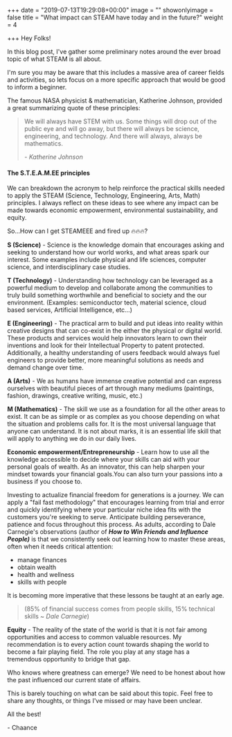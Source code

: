 +++
date = "2019-07-13T19:29:08+00:00"
image = ""
showonlyimage = false
title = "What impact can STEAM have today and in the future?"
weight = 4

+++
Hey Folks!

In this blog post, I've gather some preliminary notes around the ever broad topic of what STEAM is all about. 

I'm sure you may be aware that this includes a massive area of career fields and activities, so lets focus on a more specific approach that would be good to inform a beginner.

The famous NASA physicist & mathematician, Katherine Johnson, provided a great summarizing quote of these principles:

> We will always have STEM with us. Some things will drop out of the public eye and will go away, but there will always be science, engineering, and technology. And there will always, always be mathematics.
>
> \- _Katherine Johnson_

#### The S.T.E.A.M.EE principles

We can breakdown the acronym to help reinforce the practical skills needed to apply the STEAM (Science, Technology, Engineering, Arts, Math) principles. I always reflect on these ideas to see where any impact can be made towards economic empowerment, environmental sustainability, and equity.

So...How can I get STEAMEEE and fired up 🔥🔥🔥?

**S (Science)** - Science is the knowledge domain that encourages asking and seeking to understand how our world works, and what areas spark our interest. Some examples include physical and life sciences, computer science, and interdisciplinary case studies.

**T (Technology)** - Understanding how technology can be leveraged as a powerful medium to develop and collaborate among the communities to truly build something worthwhile and beneficial to society and the our environment. (Examples: semiconductor tech, material science, cloud based services, Artificial Intelligence, etc…)

**E (Engineering)** - The practical arm to build and put ideas into reality within creative designs that can co-exist in the either the physical or digital world. These products and services would help innovators learn to own their inventions and look for their Intellectual Property to patent protected. Additionally, a healthy understanding of users feedback would always fuel engineers to provide better, more meaningful solutions as needs and demand change over time.

**A (Arts)** - We as humans have immense creative potential and can express ourselves with beautiful pieces of art through many mediums (paintings, fashion, drawings, creative writing, music, etc.)

**M (Mathematics)** - The skill we use as a foundation for all the other areas to exist. It can be as simple or as complex as you choose depending on what the situation and problems calls for. It is the most universal language that anyone can understand. It is not about marks, it is an essential life skill that will apply to anything we do in our daily lives.

**Economic empowerment/Entrepreneurship** - Learn how to use all the knowledge accessible to decide where your skills can aid with your personal goals of wealth. As an innovator, this can help sharpen your mindset towards your financial goals.You can also turn your passions into a business if you choose to.  

Investing to actualize financial freedom for generations is a journey. We can apply a "fail fast methodology" that encourages learning from trial and error and quickly identifying where your particular niche idea fits with the customers you're seeking to serve. Anticipate building perseverance, patience and focus throughout this process. As adults, according to Dale Carnegie's observations (author of **_How to Win Friends and Influence People)_** is that we consistently seek out learning how to master these areas, often when it needs critical attention:

* manage finances
* obtain wealth
* health and wellness
* skills with people

It is becoming more imperative that these lessons be taught at an early age.

>  (85% of financial success comes from people skills, 15% technical skills \~ _Dale Carnegie_)

**Equity** - The reality of the state of the world is that it is not fair among opportunities and access to common valuable resources. My recommendation is to every action count towards shaping the world to become a fair playing field. The role you play at any stage has a tremendous opportunity to bridge that gap.

Who knows where greatness can emerge? We need to be honest about how the past influenced our current state of affairs.

This is barely touching on what can be said about this topic. Feel free to share any thoughts, or things I've missed or may have been unclear.

All the best!

\- Chaance